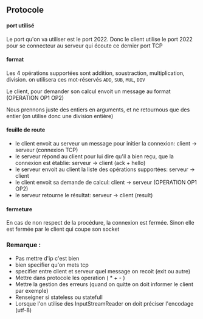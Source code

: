 ## Protocole

#### port utilisé
Le port qu'on va utiliser est le port 2022. Donc le client utilise le port 2022 pour se connecteur au serveur qui écoute ce dernier port TCP

#### format
Les 4 opérations supportées sont addition, soustraction, multiplication, division. on utilisera ces mot-réservés `ADD`, `SUB`, `MUL`, `DIV`


Le client, pour demander son calcul envoit un message au format (OPERATION OP1 OP2)


Nous prennons juste des entiers en arguments, et ne retournous que des entier (on utilise donc une division entière)

#### feuille de route

* le client envoit au serveur un message pour initier la connexion: client -> serveur (connexion TCP)
* le serveur répond au client pour lui dire qu'il a bien reçu, que la connexion est établie: serveur -> client (ack + hello)
* le serveur envoit au client la liste des opérations supportées: serveur -> client 
* le client envoit sa demande de calcul: client -> serveur (OPERATION OP1 OP2)
* le serveur retourne le résultat: serveur -> client (result)

#### fermeture

En cas de non respect de la procédure, la connexion est fermée. Sinon elle est fermée par le client qui coupe son socket


### Remarque : 
* Pas mettre d'ip c'est bien
* bien specifier qu'on mets tcp 
* specifier entre client et serveur quel message on recoit (exit ou autre)
* Mettre dans protocole les operation ( * + - ) 
* Mettre la gestion des erreurs (quand on quitte on doit informer le client par exemple)
* Renseigner si stateless ou statefull
* Lorsque l'on utilise des InputStreamReader on doit préciser l'encodage (utf-8)
